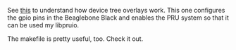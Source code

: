See [this](https://www.youtube.com/watch?v=wui_wU1AeQc) to understand how device tree overlays work. This one configures the gpio pins in the Beaglebone Black and enables the PRU system so that it can be used my libpruio.

The makefile is pretty useful, too. Check it out.
